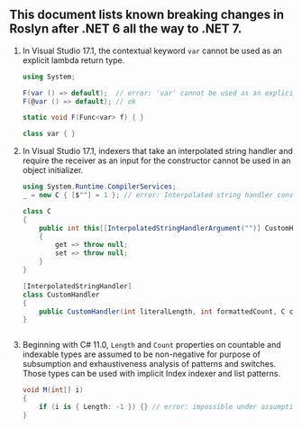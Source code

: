 ## This document lists known breaking changes in Roslyn after .NET 6 all the way to .NET 7.

1. In Visual Studio 17.1, the contextual keyword `var` cannot be used as an explicit lambda return type.

    ```csharp
    using System;

    F(var () => default);  // error: 'var' cannot be used as an explicit lambda return type
    F(@var () => default); // ok

    static void F(Func<var> f) { }

    class var { }
    ```

2. In Visual Studio 17.1, indexers that take an interpolated string handler and require the receiver as an input for the constructor cannot be used in an object initializer.

    ```cs
    using System.Runtime.CompilerServices;
    _ = new C { [$""] = 1 }; // error: Interpolated string handler conversions that reference the instance being indexed cannot be used in indexer member initializers.

    class C
    {
        public int this[[InterpolatedStringHandlerArgument("")] CustomHandler c]
        {
            get => throw null;
            set => throw null;
        }
    }

    [InterpolatedStringHandler]
    class CustomHandler
    {
        public CustomHandler(int literalLength, int formattedCount, C c) {}
    }
    ```
    ```

3. Beginning with C# 11.0, `Length` and `Count` properties on countable and indexable types
are assumed to be non-negative for purpose of subsumption and exhaustiveness analysis of patterns and switches.
Those types can be used with implicit Index indexer and list patterns.

    ```csharp
    void M(int[] i)
    {
        if (i is { Length: -1 }) {} // error: impossible under assumption of non-negative length
    }
    ```
